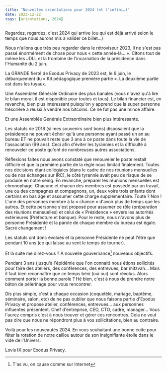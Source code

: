```yaml
---
title: "Nouvelles orientations pour 2024 (et l'infini…)"
date: 2023-12-22
tags: [orientations, 2024]
---
```

Regardez, regardez, c'est 2024 qui arrive (ou qui est déjà arrivé selon le temps que nous aurons mis à valider ce billet…)

Nous n'allons que très peu regarder dans le rétroviseur 2023, il ne s'est pas passé énormément de chose pour nous « cette année-là… ». Citons tout de même les JDLL et la trombine de l'incarnation de la présidence dans l'Humanité du 2 juin.

La GRANDE fierté de Exodus Privacy de 2023 est, le 6 juin, le débarquement du « Kit pédagogique première partie ». La deuxième partie est dans les tuyaux.

Une Assemblée Générale Ordinaire des plus banales (vous n'avez qu'à lire le bilan moral, il est disponible pour toutes et tous). Le bilan financier est, en revanche, bien plus intéressant puisqu'on y apprend que la super personne trésorière a réussi à vendre nos bitcoins. Ce ne fut pas une mince affaire.

Et une Assemblée Générale Extraordinaire bien plus intéressante.

Les statuts de 2018 (si mes souvenirs sont bons) disposaient que la présidence ne pouvait échoir qu'à une personne ayant passé un an au bureau ET ne pouvait reste que 3 ans à ce poste dans toute la vie de l'association (99 ans). Ceci afin d'éviter les tyrannies et la difficulté à renouveler ce poste qu'ont de nombreuses autres associations.

Réflexions faites nous avons constaté que renouveler le poste restait difficile et que la première partie de la règle nous limitait finalement.
Toutes nos décisions étant collégiales (dans le cadre de nos réunions mensuelles ou de nos échanges sur IRC), le côté tyrannie avait peu de risque de se produire en notre seing. En revanche, préparer les réunions mensuelles est chronophage. Chacune et chacun des membres est possédé par un travail, une ou des compagnes et compagnons, un, deux voire trois enfants dont certains en bas âge et asssumer cette charge supplémentaire. Toute ? Non ! L'une des personnes membre à la « chance » d'avoir plus de temps que les autres. Et cette personne s'est proposé pour assumer ce rôle (préparation des réunions mensuelles) et celui de « Présidence » envers les autorités extérieures (Préfecture et banque). Pour le reste, nous n'avons plus de personne Présidente et la parole de chaque membre du bureau est égale. Sacré changement !

Les statuts ont donc évolués et la personne Présidente ne peut l'être que pendant 10 ans (ce qui laisse au vent le temps de tourner).

Et la suite me direz-vous ? À nouvelle gouvernance[^1] nouveaux objectifs.

Pendant 3 ans (jusqu'à l'épidémie que l'on connait) nous étions sollicités pour faire des ateliers, des conférences, des entrevues, bar mitzvah… Mais il faut bien reconnaître que ce temps béni (oui oui) sont révolus. Alors comment porter la bonne parole ? Hé bien, c'est à nous de prendre notre bâton de pèlerinage pour vous rencontrer.

Dis plus simple, c'est à chaque occasion (coquetèle, mariage, baptême, séminaire, salon, etc) de ne pas oublier que nous faisons partie d'Exodus Privacy et propose atelier, conférences, entrevues… aux personnes influentes présentent. Chef d'entreprise, CEO, CTO, cadre, manager… Vous l'aurez compris c'est à nous trouver et gérer ces rencontres. Cela ne veut pas dire que nous ne répondront plus à vos sollicitations, bien au contraire.

Voilà pour les nouveautés 2024. En vous souhaitant une bonne cuite pour fêter la rotation de notre caillou autour de son insignifiante étoile dans le vide de l'Univers.

Lovis IX pour Exodus Privacy.

[^1]: T'as vu, on cause comme sur Internet
